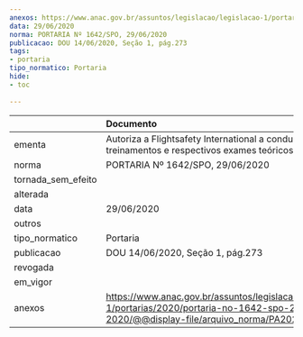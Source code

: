 ```yaml
---
anexos: https://www.anac.gov.br/assuntos/legislacao/legislacao-1/portarias/2020/portaria-no-1642-spo-29-06-2020/@@display-file/arquivo_norma/PA2020-1642.pdf
data: 29/06/2020
norma: PORTARIA Nº 1642/SPO, 29/06/2020
publicacao: DOU 14/06/2020, Seção 1, pág.273
tags:
- portaria
tipo_normatico: Portaria
hide: 
- toc 
 
---
```


|                    | Documento                                                                                                                                            |
|:-------------------|:-----------------------------------------------------------------------------------------------------------------------------------------------------|
| ementa             | Autoriza a Flightsafety International a conduzir treinamentos e respectivos exames teóricos e práticos.                                              |
| norma              | PORTARIA Nº 1642/SPO, 29/06/2020                                                                                                                     |
| tornada_sem_efeito |                                                                                                                                                      |
| alterada           |                                                                                                                                                      |
| data               | 29/06/2020                                                                                                                                           |
| outros             |                                                                                                                                                      |
| tipo_normatico     | Portaria                                                                                                                                             |
| publicacao         | DOU 14/06/2020, Seção 1, pág.273                                                                                                                     |
| revogada           |                                                                                                                                                      |
| em_vigor           |                                                                                                                                                      |
| anexos             | https://www.anac.gov.br/assuntos/legislacao/legislacao-1/portarias/2020/portaria-no-1642-spo-29-06-2020/@@display-file/arquivo_norma/PA2020-1642.pdf |